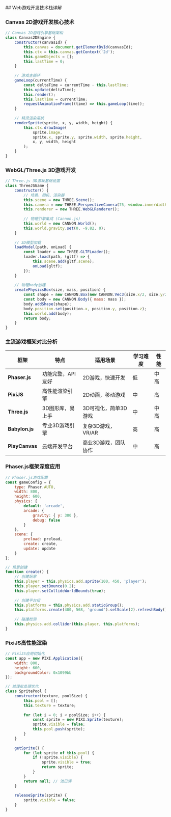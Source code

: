 <knowledge>
  ## Web游戏开发技术栈详解
  
  ### Canvas 2D游戏开发核心技术
  
  ```javascript
  // Canvas 2D游戏引擎基础架构
  class Canvas2DEngine {
      constructor(canvasId) {
          this.canvas = document.getElementById(canvasId);
          this.ctx = this.canvas.getContext('2d');
          this.gameObjects = [];
          this.lastTime = 0;
      }
      
      // 游戏主循环
      gameLoop(currentTime) {
          const deltaTime = currentTime - this.lastTime;
          this.update(deltaTime);
          this.render();
          this.lastTime = currentTime;
          requestAnimationFrame((time) => this.gameLoop(time));
      }
      
      // 精灵渲染系统
      renderSprite(sprite, x, y, width, height) {
          this.ctx.drawImage(
              sprite.image,
              sprite.x, sprite.y, sprite.width, sprite.height,
              x, y, width, height
          );
      }
  }
  ```
  
  ### WebGL/Three.js 3D游戏开发
  
  ```javascript
  // Three.js 3D游戏基础设置
  class ThreeJSGame {
      constructor() {
          // 场景、相机、渲染器
          this.scene = new THREE.Scene();
          this.camera = new THREE.PerspectiveCamera(75, window.innerWidth / window.innerHeight, 0.1, 1000);
          this.renderer = new THREE.WebGLRenderer();
          
          // 物理引擎集成 (Cannon.js)
          this.world = new CANNON.World();
          this.world.gravity.set(0, -9.82, 0);
      }
      
      // 3D模型加载
      loadModel(path, onLoad) {
          const loader = new THREE.GLTFLoader();
          loader.load(path, (gltf) => {
              this.scene.add(gltf.scene);
              onLoad(gltf);
          });
      }
      
      // 物理body创建
      createPhysicsBox(size, mass, position) {
          const shape = new CANNON.Box(new CANNON.Vec3(size.x/2, size.y/2, size.z/2));
          const body = new CANNON.Body({ mass: mass });
          body.addShape(shape);
          body.position.set(position.x, position.y, position.z);
          this.world.add(body);
          return body;
      }
  }
  ```
  
  ### 主流游戏框架对比分析
  
  | 框架 | 特点 | 适用场景 | 学习难度 | 性能 |
  |------|------|----------|----------|------|
  | **Phaser.js** | 功能完整，API友好 | 2D游戏，快速开发 | 低 | 中高 |
  | **PixiJS** | 高性能渲染引擎 | 2D动画，移动游戏 | 中 | 高 |
  | **Three.js** | 3D图形库，易上手 | 3D可视化，简单3D游戏 | 中 | 中高 |
  | **Babylon.js** | 专业3D游戏引擎 | 复杂3D游戏，VR/AR | 高 | 高 |
  | **PlayCanvas** | 云端开发平台 | 商业3D游戏，团队协作 | 中 | 高 |
  
  ### Phaser.js框架深度应用
  
  ```javascript
  // Phaser.js游戏配置
  const gameConfig = {
      type: Phaser.AUTO,
      width: 800,
      height: 600,
      physics: {
          default: 'arcade',
          arcade: {
              gravity: { y: 300 },
              debug: false
          }
      },
      scene: {
          preload: preload,
          create: create,
          update: update
      }
  };
  
  // 场景创建
  function create() {
      // 创建玩家
      this.player = this.physics.add.sprite(100, 450, 'player');
      this.player.setBounce(0.2);
      this.player.setCollideWorldBounds(true);
      
      // 创建平台组
      this.platforms = this.physics.add.staticGroup();
      this.platforms.create(400, 568, 'ground').setScale(2).refreshBody();
      
      // 碰撞检测
      this.physics.add.collider(this.player, this.platforms);
  }
  ```
  
  ### PixiJS高性能渲染
  
  ```javascript
  // PixiJS应用初始化
  const app = new PIXI.Application({
      width: 800,
      height: 600,
      backgroundColor: 0x1099bb
  });
  
  // 纹理批处理优化
  class SpritePool {
      constructor(texture, poolSize) {
          this.pool = [];
          this.texture = texture;
          
          for (let i = 0; i < poolSize; i++) {
              const sprite = new PIXI.Sprite(texture);
              sprite.visible = false;
              this.pool.push(sprite);
          }
      }
      
      getSprite() {
          for (let sprite of this.pool) {
              if (!sprite.visible) {
                  sprite.visible = true;
                  return sprite;
              }
          }
          return null; // 池已满
      }
      
      releaseSprite(sprite) {
          sprite.visible = false;
      }
  }
  ```
</knowledge>
